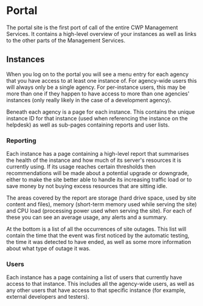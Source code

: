 # Portal

The portal site is the first port of call of the entire CWP Management Services. It contains a high-level overview
of your instances as well as links to the other parts of the Management Services.

## Instances

When you log on to the portal you will see a menu entry for each agency that you have access to at least one instance
of. For agency-wide users this will always only be a single agency. For per-instance users, this may be more than one
if they happen to have access to more than one agencies' instances (only really likely in the case of a development
agency).

Beneath each agency is a page for each instance. This contains the unique instance ID for that instance (used when
referencing the instance on the helpdesk) as well as sub-pages containing reports and user lists.

### Reporting

Each instance has a page containing a high-level report that summarises the health of the instance and how much of its
server's resources it is currently using. If its usage reaches certain thresholds then recommendations will be made
about a potential upgrade or downgrade, either to make the site better able to handle its increasing traffic load or to
save money by not buying excess resources that are sitting idle.

The areas covered by the report are storage (hard drive space, used by site content and files), memory (short-term
memory used while serving the site) and CPU load (processing power used when serving the site). For each of these you
can see an average usage, any alerts and a summary.

At the bottom is a list of all the occurrences of site outages. This list will contain the time that the event was
first noticed by the automatic testing, the time it was detected to have ended, as well as some more information about
what type of outage it was.

### Users

Each instance has a page containing a list of users that currently have access to that instance. This includes all the
agency-wide users, as well as any other users that have access to that specific instance (for example, external
developers and testers).
